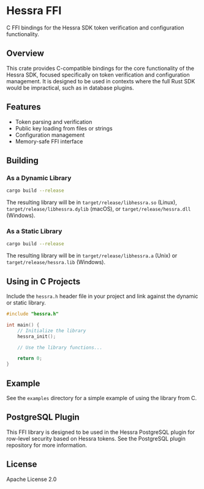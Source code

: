 # Hessra FFI

C FFI bindings for the Hessra SDK token verification and configuration functionality.

## Overview

This crate provides C-compatible bindings for the core functionality of the Hessra SDK, focused specifically on token verification and configuration management. It is designed to be used in contexts where the full Rust SDK would be impractical, such as in database plugins.

## Features

- Token parsing and verification
- Public key loading from files or strings
- Configuration management
- Memory-safe FFI interface

## Building

### As a Dynamic Library

```sh
cargo build --release
```

The resulting library will be in `target/release/libhessra.so` (Linux), `target/release/libhessra.dylib` (macOS), or `target/release/hessra.dll` (Windows).

### As a Static Library

```sh
cargo build --release
```

The resulting library will be in `target/release/libhessra.a` (Unix) or `target/release/hessra.lib` (Windows).

## Using in C Projects

Include the `hessra.h` header file in your project and link against the dynamic or static library.

```c
#include "hessra.h"

int main() {
    // Initialize the library
    hessra_init();

    // Use the library functions...

    return 0;
}
```

## Example

See the `examples` directory for a simple example of using the library from C.

## PostgreSQL Plugin

This FFI library is designed to be used in the Hessra PostgreSQL plugin for row-level security based on Hessra tokens. See the PostgreSQL plugin repository for more information.

## License

Apache License 2.0
